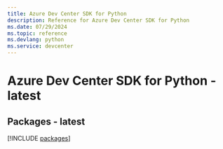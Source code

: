 ```yaml
---
title: Azure Dev Center SDK for Python
description: Reference for Azure Dev Center SDK for Python
ms.date: 07/29/2024
ms.topic: reference
ms.devlang: python
ms.service: devcenter
---
```

# Azure Dev Center SDK for Python - latest
## Packages - latest
[!INCLUDE [packages](dev-center-index.md)]
